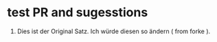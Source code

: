 # test PR and sugesstions

1) Dies ist der Original Satz. Ich würde diesen so ändern ( from forke ).
